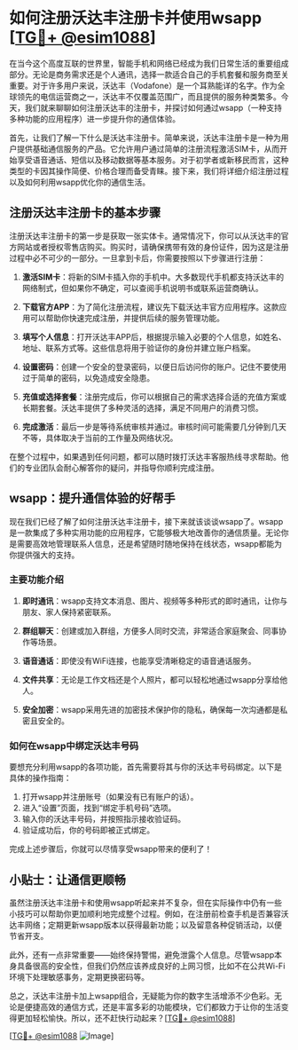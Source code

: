# 如何注册沃达丰注册卡并使用wsapp [[TG💪+ @esim1088](https://t.me/s/esim1088)]

在当今这个高度互联的世界里，智能手机和网络已经成为我们日常生活的重要组成部分。无论是商务需求还是个人通讯，选择一款适合自己的手机套餐和服务商至关重要。对于许多用户来说，沃达丰（Vodafone）是一个耳熟能详的名字。作为全球领先的电信运营商之一，沃达丰不仅覆盖范围广，而且提供的服务种类繁多。今天，我们就来聊聊如何注册沃达丰的注册卡，并探讨如何通过wsapp（一种支持多种功能的应用程序）进一步提升你的通信体验。

首先，让我们了解一下什么是沃达丰注册卡。简单来说，沃达丰注册卡是一种为用户提供基础通信服务的产品。它允许用户通过简单的注册流程激活SIM卡，从而开始享受语音通话、短信以及移动数据等基本服务。对于初学者或新移民而言，这种类型的卡因其操作简便、价格合理而备受青睐。接下来，我们将详细介绍注册过程以及如何利用wsapp优化你的通信生活。

## 注册沃达丰注册卡的基本步骤

注册沃达丰注册卡的第一步是获取一张实体卡。通常情况下，你可以从沃达丰的官方网站或者授权零售店购买。购买时，请确保携带有效的身份证件，因为这是注册过程中必不可少的一部分。一旦拿到卡后，你需要按照以下步骤进行注册：

1. **激活SIM卡**：将新的SIM卡插入你的手机中。大多数现代手机都支持沃达丰的网络制式，但如果你不确定，可以查阅手机说明书或联系运营商确认。
   
2. **下载官方APP**：为了简化注册流程，建议先下载沃达丰官方应用程序。这款应用可以帮助你快速完成注册，并提供后续的服务管理功能。

3. **填写个人信息**：打开沃达丰APP后，根据提示输入必要的个人信息，如姓名、地址、联系方式等。这些信息将用于验证你的身份并建立账户档案。

4. **设置密码**：创建一个安全的登录密码，以便日后访问你的账户。记住不要使用过于简单的密码，以免造成安全隐患。

5. **充值或选择套餐**：注册完成后，你可以根据自己的需求选择合适的充值方案或长期套餐。沃达丰提供了多种灵活的选择，满足不同用户的消费习惯。

6. **完成激活**：最后一步是等待系统审核并通过。审核时间可能需要几分钟到几天不等，具体取决于当前的工作量及网络状况。

在整个过程中，如果遇到任何问题，都可以随时拨打沃达丰客服热线寻求帮助。他们的专业团队会耐心解答你的疑问，并指导你顺利完成注册。

## wsapp：提升通信体验的好帮手

现在我们已经了解了如何注册沃达丰注册卡，接下来就该谈谈wsapp了。wsapp是一款集成了多种实用功能的应用程序，它能够极大地改善你的通信质量。无论你是需要高效地管理联系人信息，还是希望随时随地保持在线状态，wsapp都能为你提供强大的支持。

### 主要功能介绍

1. **即时通讯**：wsapp支持文本消息、图片、视频等多种形式的即时通讯，让你与朋友、家人保持紧密联系。

2. **群组聊天**：创建或加入群组，方便多人同时交流，非常适合家庭聚会、同事协作等场景。

3. **语音通话**：即使没有WiFi连接，也能享受清晰稳定的语音通话服务。

4. **文件共享**：无论是工作文档还是个人照片，都可以轻松地通过wsapp分享给他人。

5. **安全加密**：wsapp采用先进的加密技术保护你的隐私，确保每一次沟通都是私密且安全的。

### 如何在wsapp中绑定沃达丰号码

要想充分利用wsapp的各项功能，首先需要将其与你的沃达丰号码绑定。以下是具体的操作指南：

1. 打开wsapp并注册账号（如果没有已有账户的话）。
2. 进入“设置”页面，找到“绑定手机号码”选项。
3. 输入你的沃达丰号码，并按照指示接收验证码。
4. 验证成功后，你的号码即被正式绑定。

完成上述步骤后，你就可以尽情享受wsapp带来的便利了！

## 小贴士：让通信更顺畅

虽然注册沃达丰注册卡和使用wsapp听起来并不复杂，但在实际操作中仍有一些小技巧可以帮助你更加顺利地完成整个过程。例如，在注册前检查手机是否兼容沃达丰网络；定期更新wsapp版本以获得最新功能；以及留意各种促销活动，以便节省开支。

此外，还有一点非常重要——始终保持警惕，避免泄露个人信息。尽管wsapp本身具备很高的安全性，但我们仍然应该养成良好的上网习惯，比如不在公共Wi-Fi环境下处理敏感事务，定期更换密码等。

总之，沃达丰注册卡加上wsapp组合，无疑能为你的数字生活增添不少色彩。无论是便捷高效的通信方式，还是丰富多彩的功能模块，它们都致力于让你的生活变得更加轻松愉快。所以，还不赶快行动起来？[[TG💪+ @esim1088](https://t.me/s/esim1088)]

[[TG💪+ @esim1088](https://t.me/s/esim1088) ![Image](https://i.postimg.cc/4NQfJmqS/Snipaste-2025-05-13-00-14-12.png)]